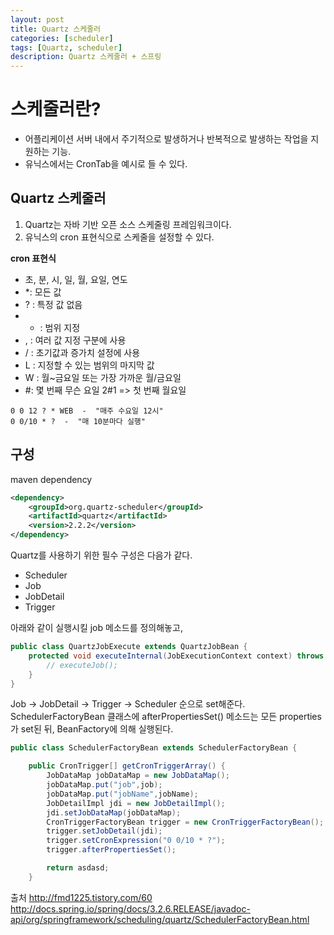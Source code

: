 ```yaml
---
layout: post
title: Quartz 스케줄러
categories: [scheduler]
tags: [Quartz, scheduler]
description: Quartz 스케줄러 + 스프링
---
```


# 스케줄러란?
* 어플리케이션 서버 내에서 주기적으로 발생하거나 반복적으로 발생하는 작업을 지원하는 기능.
* 유닉스에서는 CronTab을 예시로 들 수 있다.

## Quartz 스케줄러
1. Quartz는 자바 기반 오픈 소스 스케줄링 프레임워크이다.
2. 유닉스의 cron 표현식으로 스케줄을 설정할 수 있다.

**cron 표현식**
* 초, 분, 시, 일, 월, 요일, 연도
* *: 모든 값
* ? : 특정 값 없음
* - : 범위 지정
* , : 여러 값 지정 구분에 사용
* / : 초기값과 증가치 설정에 사용
* L : 지정할 수 있는 범위의 마지막 값
* W : 월~금요일 또는 가장 가까운 월/금요일
* #: 몇 번째 무슨 요일 2#1 => 첫 번째 월요일

```
0 0 12 ? * WEB  -  "매주 수요일 12시"
0 0/10 * ?  -  "매 10분마다 실행"
```

## 구성
maven dependency

``` xml
<dependency>
	<groupId>org.quartz-scheduler</groupId>
	<artifactId>quartz</artifactId>
	<version>2.2.2</version>
</dependency>
```

Quartz를 사용하기 위한 필수 구성은 다음가 같다.
* Scheduler
* Job
* JobDetail
* Trigger



아래와 같이 실행시킬 job 메소드를 정의해놓고,

``` java
public class QuartzJobExecute extends QuartzJobBean {
	protected void executeInternal(JobExecutionContext context) throws JobExecutionException {
    	// executeJob();
    }
}
```

Job -> JobDetail -> Trigger -> Scheduler 순으로 set해준다.
SchedulerFactoryBean 클래스에 afterPropertiesSet() 메소드는 모든 properties가 set된 뒤, BeanFactory에 의해 실행된다.


``` java
public class SchedulerFactoryBean extends SchedulerFactoryBean {

	public CronTrigger[] getCronTriggerArray() {
    	JobDataMap jobDataMap = new JobDataMap();
        jobDataMap.put("job",job);
        jobDataMap.put("jobName",jobName);
        JobDetailImpl jdi = new JobDetailImpl();
        jdi.setJobDataMap(jobDataMap);
        CronTriggerFactoryBean trigger = new CronTriggerFactoryBean();
        trigger.setJobDetail(jdi);
        trigger.setCronExpression("0 0/10 * ?");
        trigger.afterPropertiesSet();

        return asdasd;
    }
```



출처
http://fmd1225.tistory.com/60
http://docs.spring.io/spring/docs/3.2.6.RELEASE/javadoc-api/org/springframework/scheduling/quartz/SchedulerFactoryBean.html
